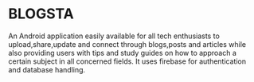 # BLOGSTA

An Android application easily available for all tech enthusiasts to upload,share,update and connect through blogs,posts and articles while also providing users with tips and study guides on how to approach a certain subject in all concerned fields.
It uses firebase for authentication and database handling.

